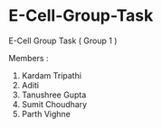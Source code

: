 # E-Cell-Group-Task
E-Cell Group Task ( Group 1 )

Members :
1) Kardam Tripathi
2) Aditi
3) Tanushree Gupta
4) Sumit Choudhary
5) Parth Vighne


